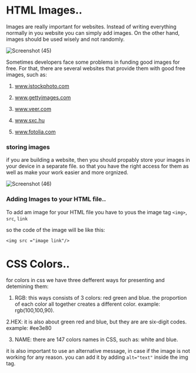 # HTML Images..

Images are really important for websites. Instead of writing everything normally in you website you can simply add images. On the other hand, images should be used wisely and not randomly.

![Screenshot (45)](https://user-images.githubusercontent.com/70090232/92681090-569a7200-f335-11ea-9bef-268cd6ce18fe.png)

Sometimes developers face some problems in funding good images for free. For that, there are several websites that provide them with good free images, such as:

1. www.istockphoto.com

2. www.gettyimages.com

3. www.veer.com

4. www.sxc.hu

5. www.fotolia.com


### storing images

if you are building a website, then you should propably store your images in your device in a separate file. so that you have the right access for them as well as make your work easier and more orgnized.


![Screenshot (46)](https://user-images.githubusercontent.com/70090232/92682043-007afe00-f338-11ea-939e-d55956b9e312.png)

### Adding Images to your HTML file..

To add am image for your HTML file you have to yous the image tag `<img>`, `src`, `link`

so the code of the image will be like this:

`<img src ="image link"/>`


# CSS Colors..

for colors in css we have three defferent ways for presenting and detemining them:

1. RGB: this ways consists of 3 colors: red green and blue. the proportion of each color all together creates a different color. example: rgb(100,100,90).

2.HEX: it is also about green red and blue, but they are are six-digit codes. example: #ee3e80

3. NAME: there are 147 colors names in CSS, such as: white and blue.

it is also important to use an alternative message, in case if the image is not working for any reason. you can add it by adding `alt="text"` inside the img tag.

